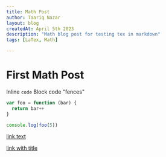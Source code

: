 ```yaml
---
title: Math Post
author: Taariq Nazar
layout: blog
createdAt: April 5th 2023
description: "Math blog post for testing tex in markdown"
tags: [LaTex, Math]

---
```

# First Math Post
Inline `code`
Block code "fences"

```js
var foo = function (bar) {
  return bar++
}

console.log(foo(5))
```
[link text](http://dev.nodeca.com)

[link with title](http://nodeca.github.io/pica/demo/ 'title text!')
